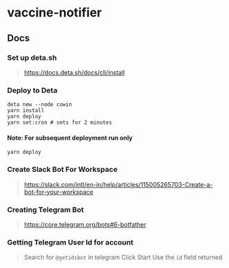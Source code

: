 # vaccine-notifier

## Docs

### Set up deta.sh

> <https://docs.deta.sh/docs/cli/install>

### Deploy to Deta

```shell
deta new --node cowin
yarn install
yarn deploy
yarn set:cron # sets for 2 minutes
```

#### Note: For subsequent deployment run only

```shell
yarn deploy
```

### Create Slack Bot For Workspace

> <https://slack.com/intl/en-in/help/articles/115005265703-Create-a-bot-for-your-workspace>

### Creating Telegram Bot

> <https://core.telegram.org/bots#6-botfather>

### Getting Telegram User Id for account

> Search for `@getidsbot` in telegram
> Click Start
> Use the `id` field returned
